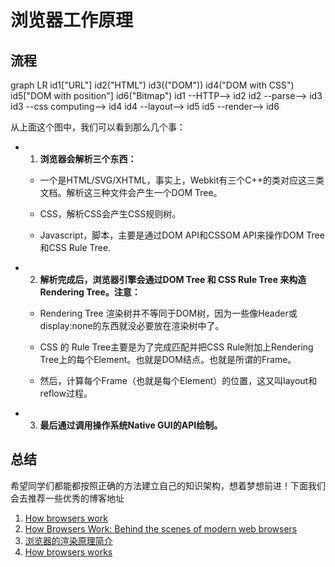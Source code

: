 # 浏览器工作原理

## 流程

<mermaid>
graph LR
  id1["URL"]
  id2("HTML")
  id3(("DOM"))
  id4("DOM with CSS")
  id5["DOM with position"]
  id6("Bitmap")
  id1 --HTTP--> id2
  id2 --parse--> id3
  id3 --css computing--> id4
  id4 --layout--> id5
  id5 --render--> id6
</mermaid>


从上面这个图中，我们可以看到那么几个事：


- 1. **浏览器会解析三个东西：**

	* 一个是HTML/SVG/XHTML，事实上，Webkit有三个C++的类对应这三类文档。解析这三种文件会产生一个DOM Tree。
	 
	* CSS，解析CSS会产生CSS规则树。

	* Javascript，脚本，主要是通过DOM API和CSSOM API来操作DOM Tree和CSS Rule Tree.

- 2. **解析完成后，浏览器引擎会通过DOM Tree 和 CSS Rule Tree 来构造 Rendering Tree。注意：**

	* Rendering Tree 渲染树并不等同于DOM树，因为一些像Header或display:none的东西就没必要放在渲染树中了。
	
	* CSS 的 Rule Tree主要是为了完成匹配并把CSS Rule附加上Rendering Tree上的每个Element。也就是DOM结点。也就是所谓的Frame。
	
	* 然后，计算每个Frame（也就是每个Element）的位置，这又叫layout和reflow过程。
	
	
- 3. **最后通过调用操作系统Native GUI的API绘制。**


## 总结
希望同学们都能都按照正确的方法建立自己的知识架构，想着梦想前进！下面我们会去推荐一些优秀的博客地址
1. [How browsers work](http://taligarsiel.com/Projects/howbrowserswork1.htm)
2. [How Browsers Work: Behind the scenes of modern web browsers](https://www.html5rocks.com/en/tutorials/internals/howbrowserswork/)
3. [浏览器的渲染原理简介](https://coolshell.cn/articles/9666.html)
4. [How browsers works](http://arvindr21.github.io/howBrowserWorks/#/)
